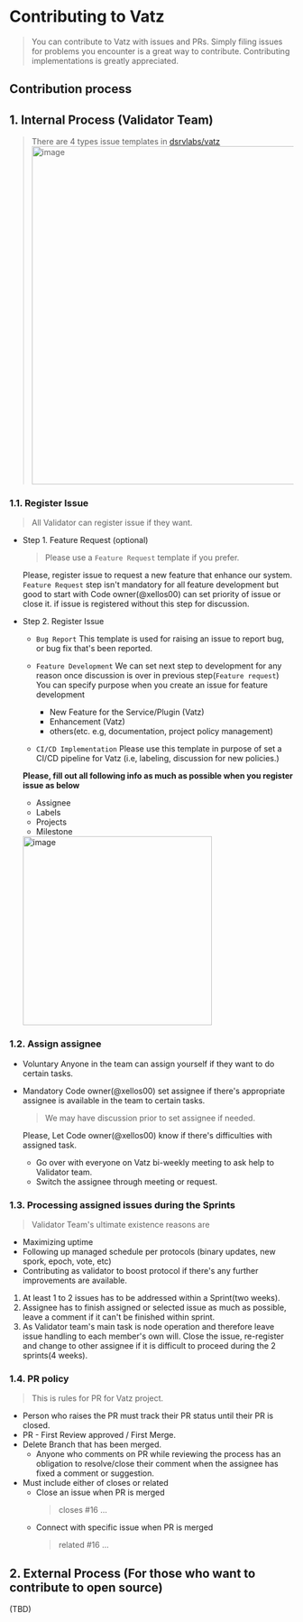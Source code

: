 # Contributing to Vatz

> You can contribute to Vatz with issues and PRs. 
> Simply filing issues for problems you encounter is a great way to contribute. 
> Contributing implementations is greatly appreciated.

## Contribution process 

## 1. Internal Process (Validator Team)
> There are 4 types issue templates in [dsrvlabs/vatz](https://github.com/dsrvlabs)
> <img width="600" alt="image" src="https://user-images.githubusercontent.com/6308023/167222664-2fdedbd1-12ff-4e96-aa12-983745799149.png">

### 1.1. Register Issue

> All Validator can register issue if they want.

- Step 1. Feature Request (optional)
  > Please use a `Feature Request` template if you prefer.

   Please, register issue to request a new feature that enhance our system.
   `Feature Request` step isn't mandatory for all feature development but good to start with
   Code owner(@xellos00) can set priority of issue or close it. if issue is registered without this step for discussion.

- Step 2. Register Issue
   
   - `Bug Report`
      This template is used for raising an issue to report bug, or bug fix that's been reported. 
  
   - `Feature Development`
      We can set next step to development for any reason once discussion is over in previous step(`Feature request`)
      You can specify purpose when you create an issue for feature development 
      - New Feature for the Service/Plugin (Vatz)
      - Enhancement (Vatz)
      - others(etc. e.g, documentation, project policy management)
      
   - `CI/CD Implementation`
      Please use this template in purpose of set a CI/CD pipeline for Vatz (i.e, labeling, discussion for new policies.)
   
  **Please, fill out all following info as much as possible when you register issue as below**
  - Assignee
  - Labels
  - Projects
  - Milestone
   
  <img width="335" alt="image" src="https://user-images.githubusercontent.com/6308023/164614699-2ddeea3f-b0c6-45db-be28-7193afb613cc.png">

### 1.2. Assign assignee
- Voluntary
  Anyone in the team can assign yourself if they want to do certain tasks.   

- Mandatory
  Code owner(@xellos00) set assignee if there's appropriate assignee is available in the team to certain tasks.
  > We may have discussion prior to set assignee if needed.
  >
  Please, Let Code owner(@xellos00) know if there's difficulties with assigned task.
  - Go over with everyone on Vatz bi-weekly meeting to ask help to Validator team. 
  - Switch the assignee through meeting or request. 

### 1.3. Processing assigned issues during the Sprints
> Validator Team's ultimate existence reasons are
- Maximizing uptime
- Following up managed schedule per protocols (binary updates, new spork, epoch, vote, etc)
- Contributing as validator to boost protocol if there's any further improvements are available.

1. At least 1 to 2 issues has to be addressed within a Sprint(two weeks).
2. Assignee has to finish assigned or selected issue as much as possible, leave a comment if it can't be finished within sprint.
3. As Validator team's main task is node operation and therefore leave issue handling to each member's own will. 
   Close the issue, re-register and change to other assignee if it is difficult to proceed during the 2 sprints(4 weeks).

### 1.4. PR policy
> This is rules for PR for Vatz project. 

- Person who raises the PR must track their PR status until their PR is closed.
- PR - First Review approved / First Merge.
- Delete Branch that has been merged. 
   - Anyone who comments on PR while reviewing the process has an obligation to resolve/close their comment when the assignee has fixed a comment or suggestion.
- Must include either of closes or related
   - Close an issue when PR is merged
     > closes #16 ...
   - Connect with specific issue when PR is merged
     > related #16 ... 

## 2. External Process (For those who want to contribute to open source)
(TBD)